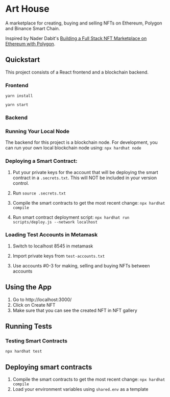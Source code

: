 # Art House

A marketplace for creating, buying and selling NFTs on Ethereum, Polygon and Binance Smart Chain.

Inspired by Nader Dabit's [Building a Full Stack NFT Marketplace on Ethereum with Polygon](https://dev.to/dabit3/building-scalable-full-stack-apps-on-ethereum-with-polygon-2cfb).

## Quickstart

This project consists of a React frontend and a blockchain backend.
### Frontend

`yarn install`

`yarn start`

### Backend
### Running Your Local Node

The backend for this project is a blockchain node. For development, you can run your own local blockchain node using: `npx hardhat node`

### Deploying a Smart Contract:

1. Put your private keys for the account that will be deploying the smart contract in a `.secrets.txt`. This will NOT be included in your version control.

1. Run `source .secrets.txt`

1. Compile the smart contracts to get the most recent change: `npx hardhat compile`

1. Run smart contract deployment script: `npx hardhat run scripts/deploy.js --network localhost`

### Loading Test Accounts in Metamask

1. Switch to localhost 8545 in metamask

1. Import private keys from `test-accounts.txt`

1. Use accounts #0-3 for making, selling and buying NFTs between accounts

## Using the App

1. Go to http://localhost:3000/
2. Click on Create NFT
3. Make sure that you can see the created NFT in NFT gallery

## Running Tests

###  Testing Smart Contracts

`npx hardhat test`
## Deploying smart contracts
1. Compile the smart contracts to get the most recent change: `npx hardhat compile`
1. Load your environment variables using `shared.env` as a template